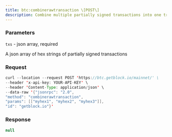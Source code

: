 ```yaml
---
title: btc:combinerawtransaction \[POST\]
description: Combine multiple partially signed transactions into one transaction.The combined transaction may be another partially signed transaction ora fully signed transaction.
---
```


### Parameters


`txs` - json array, required

A json array of hex strings of partially signed transactions

### Request

``` java
curl --location --request POST 'https://btc.getblock.io/mainnet/' \
--header 'x-api-key: YOUR-API-KEY' \
--header 'Content-Type: application/json' \
--data-raw '{"jsonrpc": "2.0",
"method": "combinerawtransaction",
"params": [["myhex1", "myhex2", "myhex3"]],
"id": "getblock.io"}'
```

###  Response

``` java
null
```

